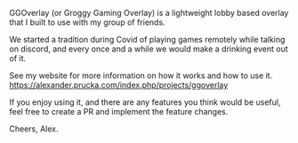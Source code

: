 GGOverlay (or Groggy Gaming Overlay) is a lightweight lobby based overlay that I built to use with my group of friends. 

We started a tradition during Covid of playing games remotely while talking on discord, and every once and a while we would make a drinking event out of it. 

See my website for more information on how it works and how to use it. https://alexander.prucka.com/index.php/projects/ggoverlay

If you enjoy using it, and there are any features you think would be useful, feel free to create a PR and implement the feature changes.

Cheers, Alex.
